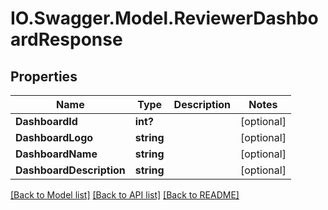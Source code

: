 # IO.Swagger.Model.ReviewerDashboardResponse
## Properties

Name | Type | Description | Notes
------------ | ------------- | ------------- | -------------
**DashboardId** | **int?** |  | [optional] 
**DashboardLogo** | **string** |  | [optional] 
**DashboardName** | **string** |  | [optional] 
**DashboardDescription** | **string** |  | [optional] 

[[Back to Model list]](../README.md#documentation-for-models) [[Back to API list]](../README.md#documentation-for-api-endpoints) [[Back to README]](../README.md)

